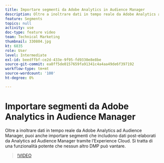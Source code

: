```yaml
---
title: Importare segmenti da Adobe Analytics in Audience Manager
description: Oltre a inoltrare dati in tempo reale da Adobe Analytics ad Audience Manager, puoi anche importare segmenti che includono dati post-elaborati da Analytics ad Audience Manager tramite l’Experience Cloud. Si tratta di una funzionalità potente che nessun altro DMP può vantare.
feature: Segments
topics: null
activity: use
doc-type: feature video
team: Technical Marketing
thumbnail: 330804.jpg
kt: 6835
role: User
level: Intermediate
exl-id: beedffbf-ce2d-433e-9f95-fd9330e8e8be
source-git-commit: ea8ff5de0157659fa91341c4a4aa49de6f397192
workflow-type: tm+mt
source-wordcount: '100'
ht-degree: 0%

---
```


# Importare segmenti da Adobe Analytics in Audience Manager

Oltre a inoltrare dati in tempo reale da Adobe Analytics ad Audience Manager, puoi anche importare segmenti che includono dati post-elaborati da Analytics ad Audience Manager tramite l’Experience Cloud. Si tratta di una funzionalità potente che nessun altro DMP può vantare.

>[!VIDEO](https://video.tv.adobe.com/v/344724/?quality=12&learn=on&captions=ita)
